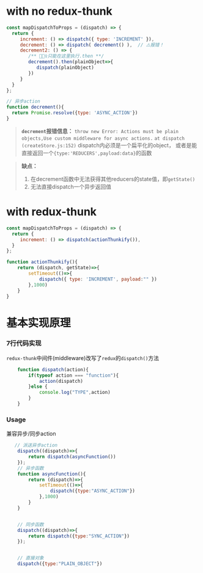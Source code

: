 # with no redux-thunk

```javascript
const mapDispatchToProps = (dispatch) => {
  return {
     increment: () => dispatch({ type: 'INCREMENT' }),
     decrement: () => dispatch( decrement() ),  // ⚠️报错！
     decrement2: () => {
        /** 👷👷‍♀️只能在这里执行.then **/
        decrement().then(plainObject=>{
           dispatch(plainObject)
        })
     }
  }
};

// 异步action
function decrement(){
  return Promise.resolve({type: 'ASYNC_ACTION'})
}
```

> **`decrement`报错信息：**
> `throw new Error: Actions must be plain objects,Use custom middleware for async actions.`
> `at dispatch (createStore.js:152)`
> dispatch内必须是一个扁平化的object，
> 或者是能直接返回一个`{type:'REDUCERS',payload:data}`的函数

> **缺点：**
> 1. 在decrement函数中无法获得其他reducers的state值，即`getState()`
> 2. 无法直接dispatch一个异步返回值

# with redux-thunk
```javascript
const mapDispatchToProps = (dispatch) => {
  return {
     increment: () => dispatch(actionThunkify()),
  }
};

function actionThunkify(){
    return (dispatch, getState)=>{
        setTimeout(()=>{
            dispatch({ type: 'INCREMENT', payload:"" })
        },1000)
    }
}
```

# 基本实现原理
### 7行代码实现
`redux-thunk`中间件(middleware)改写了`redux`的`dispatch()`方法
```javascript
    function dispatch(action){
        if(typeof action === "function"){
            action(dispatch)
        }else {
            console.log("TYPE",action)
        }
    }
```
### Usage
兼容异步/同步action
```javascript
   // 派送异步action
    dispatch((dispatch)=>{
        return dispatch(asyncFunction())
    });
    // 异步函数
    function asyncFunction(){
        return (dispatch)=>{
            setTimeout(()=>{
                dispatch({type:"ASYNC_ACTION"})
            },1000)
        }
    }


    // 同步函数
    dispatch((dispatch)=>{
        return dispatch({type:"SYNC_ACTION"})
    });


    // 直接对象
    dispatch({type:"PLAIN_OBJECT"})
```
